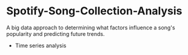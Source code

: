 # Spotify-Song-Collection-Analysis
A big data approach to determining what factors influence a song's popularity and predicting future trends.
* Time series analysis
